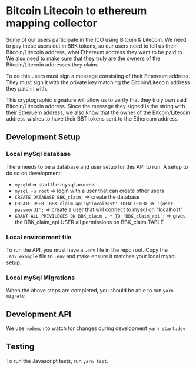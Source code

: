 # Bitcoin Litecoin to ethereum mapping collector
Some of our users participate in the ICO using Bitcoin & Litecoin. We need to pay these users out in BBK tokens, so our users need to tell us their Bitcoin/Litecoin address, what Ethereum address they want to be paid to. We also need to make sure that they truly are the owners of the Bitcoin/Litecoin addresses they claim.

To do this users must sign a message consisting of their Ethereum address. They must sign it with the private key matching the Bitcoin/Litecoin address they paid in with.

This cryptographic signature will allow us to verify that they truly own said Bitcoin/Litecoin address. Since the message they signed is the string with their Etheruem address, we also know that the owner of the Bitcoin/Litecoin address wishes to have their BBT tokens sent to the Ethereum address.

## Development Setup

### Local mySql database
There needs to be a database and user setup for this API to run. A setup to do so on development:

- `mysqld` => start the mysql process
- `mysql -u root` => login with a user that can create other users
- `CREATE DATABASE BBK_claim;` => create the database
- `CREATE USER 'BBK_claim_api'@'localhost' IDENTIFIED BY '{user-password}';` => create a user that will connect to mysql on "localhost"
- `GRANT ALL PRIVILEGES ON BBK_claim . * TO 'BBK_claim_api';` => gives the BBK_claim_api USER all permissions on BBK_claim TABLE

### Local environment file
To run the API, you must have a `.env` file in the repo root. Copy the `.env.example` file to `.env` and make ensure it matches your local mysql setup.

### Local mySql Migrations
When the above steps are completed, you should be able to run `yarn migrate`

## Development API
We use `nodemon` to watch for changes during development `yarn start:dev`

## Testing
To run the Javascript tests, run `yarn test`.
